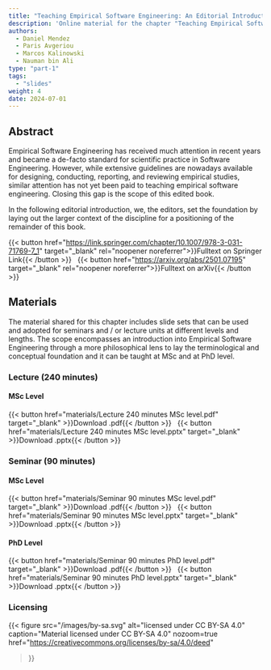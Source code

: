```yaml
---
title: "Teaching Empirical Software Engineering: An Editorial Introduction"
description: 'Online material for the chapter "Teaching Empirical Software Engineering: An Editorial Introduction"'
authors:
  - Daniel Mendez
  - Paris Avgeriou
  - Marcos Kalinowski
  - Nauman bin Ali
type: "part-1"
tags:
  - "slides"
weight: 4
date: 2024-07-01
---
```


## Abstract

Empirical Software Engineering has received much attention in recent years and became a de-facto standard for scientific practice in Software Engineering. However, while extensive guidelines are nowadays available for designing, conducting, reporting, and reviewing empirical studies, similar attention has not yet been paid to teaching empirical software engineering. Closing this gap is the scope of this edited book.

In the following editorial introduction, we, the editors, set the foundation by laying out the larger context of the discipline for a positioning of the remainder of this book.

{{< button href="https://link.springer.com/chapter/10.1007/978-3-031-71769-7_1" target="_blank" rel="noopener noreferrer">}}Fulltext on Springer Link{{< /button >}} &nbsp; {{< button href="https://arxiv.org/abs/2501.07195" target="_blank" rel="noopener noreferrer">}}Fulltext on arXiv{{< /button >}}

## Materials

The material shared for this chapter includes slide sets that can be used and adopted for seminars and / or lecture units at different levels and lengths. The scope encompasses an introduction into Empirical Software Engineering through a more philosophical lens to lay the terminological and conceptual foundation and it can be taught at MSc and at PhD level.

### Lecture (240 minutes)

#### MSc Level

{{< button href="materials/Lecture 240 minutes MSc level.pdf" target="_blank" >}}Download .pdf{{< /button >}} &nbsp; {{< button href="materials/Lecture 240 minutes MSc level.pptx" target="_blank" >}}Download .pptx{{< /button >}}

### Seminar (90 minutes)

#### MSc Level

{{< button href="materials/Seminar 90 minutes MSc level.pdf" target="_blank" >}}Download .pdf{{< /button >}} &nbsp; {{< button href="materials/Seminar 90 minutes MSc level.pptx" target="_blank" >}}Download .pptx{{< /button >}}

#### PhD Level

{{< button href="materials/Seminar 90 minutes PhD level.pdf" target="_blank" >}}Download .pdf{{< /button >}} &nbsp; {{< button href="materials/Seminar 90 minutes PhD level.pptx" target="_blank" >}}Download .pptx{{< /button >}}

### Licensing

{{< figure
    src="/images/by-sa.svg"
    alt="licensed under CC BY-SA 4.0"
    caption="Material licensed under CC BY-SA 4.0"
    nozoom=true
    href="https://creativecommons.org/licenses/by-sa/4.0/deed"
>}}
